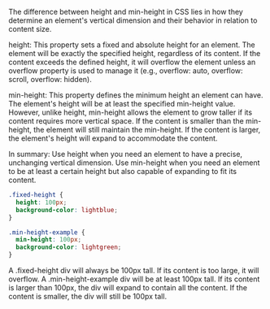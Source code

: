 The difference between height and min-height in CSS lies in how they determine an element's vertical dimension and their behavior in relation to content size.

height: This property sets a fixed and absolute height for an element. The element will be exactly the specified height, regardless of its content. If the content exceeds the defined height, it will overflow the element unless an overflow property is used to manage it (e.g., overflow: auto, overflow: scroll, overflow: hidden).

min-height: This property defines the minimum height an element can have. The element's height will be at least the specified min-height value. However, unlike height, min-height allows the element to grow taller if its content requires more vertical space. If the content is smaller than the min-height, the element will still maintain the min-height. If the content is larger, the element's height will expand to accommodate the content. 

In summary:
Use height when you need an element to have a precise, unchanging vertical dimension.
Use min-height when you need an element to be at least a certain height but also capable of expanding to fit its content.

```css
.fixed-height {
  height: 100px;
  background-color: lightblue;
}

.min-height-example {
  min-height: 100px;
  background-color: lightgreen;
}
```

A .fixed-height div will always be 100px tall. If its content is too large, it will overflow.
A .min-height-example div will be at least 100px tall. If its content is larger than 100px, the div will expand to contain all the content. If the content is smaller, the div will still be 100px tall.